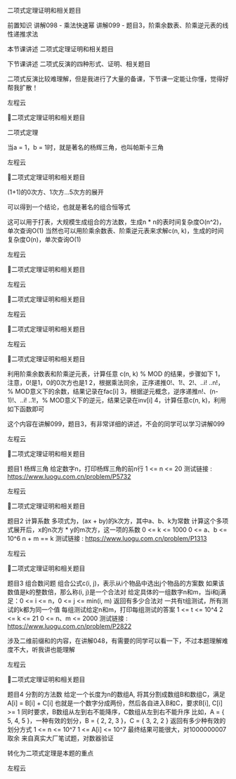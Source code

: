 ⼆项式定理证明和相关题⽬

前置知识
讲解098 - 乘法快速幂
讲解099 - 题⽬3，阶乘余数表、阶乘逆元表的线性递推求法

本节课讲述
⼆项式定理证明和相关题⽬

下节课讲述
⼆项式反演的四种形式、证明、相关题⽬

⼆项式反演⽐较难理解，但是我进⾏了⼤量的备课，下节课⼀定能让你懂，觉得好帮我扩散！

左程云

⼆项式定理证明和相关题⽬

⼆项式定理

当a = 1，b = 1时，就是著名的杨辉三⻆，也叫帕斯卡三⻆

左程云

⼆项式定理证明和相关题⽬

(1+1)的0次⽅、1次⽅...5次⽅的展开

可以得到⼀个结论，也就是著名的组合恒等式

这可以⽤于打表，⼤规模⽣成组合的⽅法数，⽣成n * n的表时间复杂度O(n^2)，单次查询O(1)
当然也可以⽤阶乘余数表、阶乘逆元表来求解c(n, k)，⽣成的时间复杂度O(n)，单次查询O(1)

左程云

⼆项式定理证明和相关题⽬

左程云

⼆项式定理证明和相关题⽬

左程云

⼆项式定理证明和相关题⽬

左程云

⼆项式定理证明和相关题⽬

利⽤阶乘余数表和阶乘逆元表，计算任意 c(n, k) % MOD 的结果，步骤如下
1，注意，0!是1，0的0次⽅也是1
2，根据乘法同余，正序递推0!、1!、2!、..i! ..n!，% MOD意义下的余数，结果记录在fac[i]
3，根据逆元概念，逆序递推n!、(n-1)!、..i! ..1!，% MOD意义下的逆元，结果记录在inv[i]
4，计算任意c(n, k)，利⽤如下函数即可

这个内容在讲解099，题⽬3，有⾮常详细的讲述，不会的同学可以学习讲解099

左程云

⼆项式定理证明和相关题⽬

题⽬1
杨辉三⻆
给定数字n，打印杨辉三⻆的前n⾏
1 <= n <= 20
测试链接 : https://www.luogu.com.cn/problem/P5732

左程云

⼆项式定理证明和相关题⽬

题⽬2
计算系数
多项式为，(ax + by)的k次⽅，其中a、b、k为常数
计算这个多项式展开后，x的n次⽅ * y的m次⽅，这⼀项的系数
0 <= k <= 1000
0 <= a、b <= 10^6
n + m == k
测试链接 : https://www.luogu.com.cn/problem/P1313

左程云

⼆项式定理证明和相关题⽬

题⽬3
组合数问题
组合公式c(i, j)，表示从i个物品中选出j个物品的⽅案数
如果该数值是k的整数倍，那么称(i, j)是⼀个合法对
给定具体的⼀组数字n和m，当i和j满⾜：0 <= i <= n，0 <= j <= min(i, m)
返回有多少合法对
⼀共有t组测试，所有测试的k都为同⼀个值
每组测试给定n和m，打印每组测试的答案
1 <= t <= 10^4
2 <= k <= 21
0 <= n、m <= 2000
测试链接 : https://www.luogu.com.cn/problem/P2822

涉及⼆维前缀和的内容，在讲解048，有需要的同学可以看⼀下，不过本题理解难度不⼤，听我讲也能理解

左程云

⼆项式定理证明和相关题⽬

题⽬4
分割的⽅法数
给定⼀个⻓度为n的数组A, 将其分割成数组B和数组C，满⾜A[i] = B[i] + C[i]
也就是⼀个数字分成两份，然后各⾃进⼊B和C，要求B[i], C[i] >= 1
同时要求，B数组从左到右不能降序，C数组从左到右不能升序
⽐如，A = { 5, 4, 5 }，⼀种有效的划分，B = { 2, 2, 3 }，C = { 3, 2, 2 }
返回有多少种有效的划分⽅式
1 <= n <= 10^7
1 <= A[i] <= 10^7
最终结果可能很⼤，对1000000007取余
来⾃真实⼤⼚笔试题，对数器验证

转化为⼆项式定理是本题的重点

左程云

